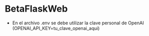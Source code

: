 # BetaFlaskWeb
- En el archivo .env se debe utilizar la clave personal de OpenAI (OPENAI_API_KEY=tu_clave_openai_aqui)
